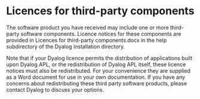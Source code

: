 <h1 class="heading"><span class="name">Licences for third-party components</span></h1>

The software product you have received may include one or more third-party software components. Licence notices for these components are provided in Licences for third-party components.docx in the help subdirectory of the Dyalog installation directory.

Note that if your Dyalog licence permits the distribution of applications built upon Dyalog APL, or the redistribution of Dyalog APL itself, these licence notices must also be redistributed. For your convenience they are supplied as a Word document for use in your own documentation. If you have any concerns about redistributing these third party software products, please contact Dyalog to discuss your options.
